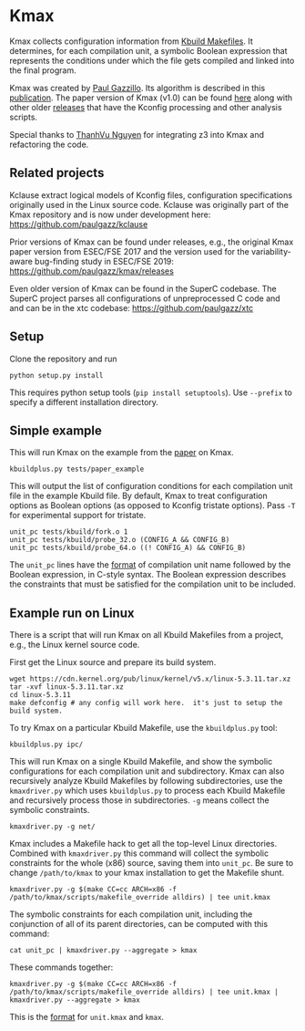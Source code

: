 # Kmax

Kmax collects configuration information from [Kbuild Makefiles](https://www.kernel.org/doc/html/latest/kbuild/makefiles.html).  It determines, for each compilation unit, a symbolic Boolean expression that represents the conditions under which the file gets compiled and linked into the final program.

Kmax was created by [Paul Gazzillo](https://paulgazzillo.com).  Its algorithm is described in this [publication](https://paulgazzillo.com/papers/esecfse17.pdf).  The paper version of Kmax (v1.0) can be found [here](https://github.com/paulgazz/kmax/releases/tag/v1.0) along with other older [releases](https://github.com/paulgazz/kmax/releases) that have the Kconfig processing and other analysis scripts.

Special thanks to [ThanhVu Nguyen](https://cse.unl.edu/~tnguyen/) for integrating z3 into Kmax and refactoring the code.

## Related projects

Kclause extract logical models of Kconfig files, configuration specifications originally used in the Linux source code.  Kclause was originally part of the Kmax repository and is now under development here: <https://github.com/paulgazz/kclause>

Prior versions of Kmax can be found under releases, e.g., the original Kmax paper version from ESEC/FSE 2017 and the version used for the variability-aware bug-finding study in ESEC/FSE 2019: <https://github.com/paulgazz/kmax/releases>

Even older version of Kmax can be found in the SuperC codebase.  The SuperC project parses all configurations of unpreprocessed C code and and can be in the xtc codebase: <https://github.com/paulgazz/xtc>

## Setup

Clone the repository and run

    python setup.py install

This requires python setup tools (`pip install setuptools`).  Use
`--prefix` to specify a different installation directory.

## Simple example

This will run Kmax on the example from the
[paper](https://paulgazzillo.com/papers/esecfse17.pdf) on Kmax.

    kbuildplus.py tests/paper_example

This will output the list of configuration conditions for each compilation unit file in the example Kbuild file.  By default, Kmax to treat configuration options as Boolean options (as opposed to Kconfig tristate options).  Pass `-T` for experimental support for tristate.

    unit_pc tests/kbuild/fork.o 1
    unit_pc tests/kbuild/probe_32.o (CONFIG_A && CONFIG_B)
    unit_pc tests/kbuild/probe_64.o ((! CONFIG_A) && CONFIG_B)

The `unit_pc` lines have the [format](docs/unit_pc.md) of compilation unit name followed by the Boolean expression, in C-style syntax.  The Boolean expression describes the constraints that must be satisfied for the compilation unit to be included.

## Example run on Linux

There is a script that will run Kmax on all Kbuild Makefiles from a project, e.g., the Linux kernel source code.

First get the Linux source and prepare its build system.

    wget https://cdn.kernel.org/pub/linux/kernel/v5.x/linux-5.3.11.tar.xz
    tar -xvf linux-5.3.11.tar.xz
    cd linux-5.3.11
    make defconfig # any config will work here.  it's just to setup the build system.

To try Kmax on a particular Kbuild Makefile, use the `kbuildplus.py` tool:

    kbuildplus.py ipc/
    
This will run Kmax on a single Kbuild Makefile, and show the symbolic configurations for each compilation unit and subdirectory.  Kmax can also recursively analyze Kbuild Makefiles by following subdirectories, use the `kmaxdriver.py` which uses `kbuildplus.py` to process each Kbuild Makefile and recursively process those in subdirectories.  `-g` means collect the symbolic constraints.

    kmaxdriver.py -g net/
    
Kmax includes a Makefile hack to get all the top-level Linux directories.  Combined with `kmaxdriver.py` this command will collect the symbolic constraints for the whole (x86) source, saving them into `unit_pc`.  Be sure to change `/path/to/kmax` to your kmax installation to get the Makefile shunt.

    kmaxdriver.py -g $(make CC=cc ARCH=x86 -f /path/to/kmax/scripts/makefile_override alldirs) | tee unit.kmax

The symbolic constraints for each compilation unit, including the conjunction of all of its parent directories, can be computed with this command:

    cat unit_pc | kmaxdriver.py --aggregate > kmax
    
These commands together:

    kmaxdriver.py -g $(make CC=cc ARCH=x86 -f /path/to/kmax/scripts/makefile_override alldirs) | tee unit.kmax | kmaxdriver.py --aggregate > kmax

This is the [format](docs/unit_pc.md) for `unit.kmax` and `kmax`.
